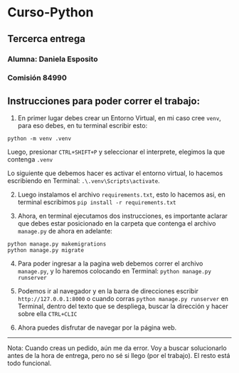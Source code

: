 # Curso-Python

## Tercerca entrega 

### Alumna: Daniela Esposito
### Comisión 84990

## Instrucciones para poder correr el trabajo:

1) En primer lugar debes crear un Entorno Virtual, en mi caso cree `venv`, para eso debes, en tu terminal escribir esto:

`python -m venv .venv`

Luego, presionar `CTRL+SHIFT+P` y seleccionar el interprete, elegimos la que contenga `.venv`

Lo siguiente que debemos hacer es activar el entorno virtual, lo hacemos escribiendo en Terminal: `.\.venv\Scripts\activate`.

2) Luego instalamos el archivo `requirements.txt`, esto lo hacemos asi, en terminal escribimos `pip install -r requirements.txt`

3) Ahora, en terminal ejecutamos dos instrucciones, es importante aclarar que debes estar posicionado en la carpeta que contenga el archivo `manage.py` de ahora en adelante:
```
python manage.py makemigrations
python manage.py migrate
```
4) Para poder ingresar a la pagina web debemos correr el archivo `manage.py`, y lo haremos colocando en Terminal: `python manage.py runserver`

5) Podemos ir al navegador y en la barra de direcciones escribir `http://127.0.0.1:8000` o cuando corras `python manage.py runserver` en Terminal, dentro del texto que se despliega, buscar la dirección y hacer sobre ella `CTRL+CLIC`

6) Ahora puedes disfrutar de navegar por la página web.

---
Nota: Cuando creas un pedido, aún me da error. Voy a buscar solucionarlo antes de la hora de entrega, pero no sé si llego (por el trabajo). El resto está todo funcional.